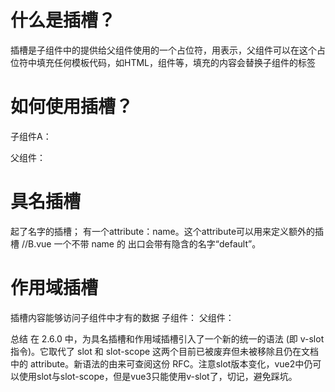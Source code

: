 # 什么是插槽？
  插槽是子组件中的提供给父组件使用的一个占位符，用<slot></slot>表示，父组件可以在这个占位符中填充任何模板代码，如HTML，组件等，填充的内容会替换子组件的<slot></slot>标签

# 如何使用插槽？
  子组件A：
  <template>
    <p></p>
    <slot></slot>
  </template>

  父组件：
  <A>
  <!-- 在这里写插入的内容 -->
  </A>

# 具名插槽
  起了名字的插槽；
  <slot></slot>有一个attribute：name。这个attribute可以用来定义额外的插槽
    //B.vue
    <template>
      <div>
        <header>
          <slot name="header"></slot>
        </header>
        <main>
          <slot></slot>
        </main>
        <footer>
          <slot name="footer"></slot>
        </footer>
      </div>
    </template>
一个不带 name 的 <slot> 出口会带有隐含的名字“default”。

# 作用域插槽
  插槽内容能够访问子组件中才有的数据
  子组件：
<template>
  <div>
    <p>我是B组件</p>
    <slot :obj="obj">{{obj.firstName}}</slot>
  </div>
</template>
父组件：
  <B>
  <template slot-scope="scope">
    <span>{{scope.obj.firstName}}</span>
  </template>
  </B>

总结
在 2.6.0 中，为具名插槽和作用域插槽引入了一个新的统一的语法 (即 v-slot 指令)。它取代了 slot 和 slot-scope 这两个目前已被废弃但未被移除且仍在文档中的 attribute。新语法的由来可查阅这份 RFC。注意slot版本变化，vue2中仍可以使用slot与slot-scope，但是vue3只能使用v-slot了，切记，避免踩坑。
